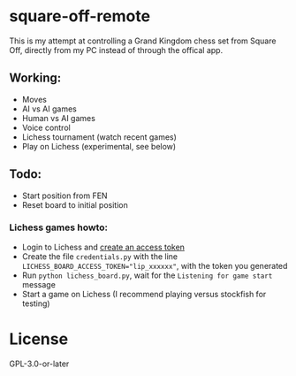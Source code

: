 # square-off-remote

This is my attempt at controlling a Grand Kingdom chess set from Square Off, directly from my PC instead of through the offical app.

## Working:
- Moves
- AI vs AI games
- Human vs AI games
- Voice control
- Lichess tournament (watch recent games)
- Play on Lichess (experimental, see below)

## Todo:
- Start position from FEN
- Reset board to initial position

### Lichess games howto:
- Login to Lichess and [create an access token](https://lichess.org/account/oauth/token/create?scopes[]=board:play&description=square-off-remote)
- Create the file `credentials.py` with the line `LICHESS_BOARD_ACCESS_TOKEN="lip_xxxxxx"`, with the token you generated
- Run `python lichess_board.py`, wait for the `Listening for game start` message
- Start a game on Lichess (I recommend playing versus stockfish for testing)

# License
GPL-3.0-or-later

